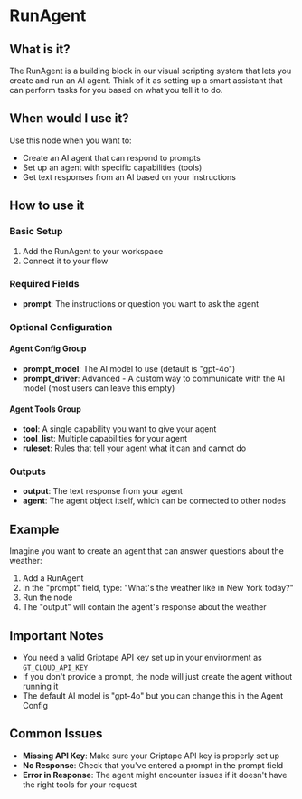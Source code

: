 # RunAgent

## What is it?

The RunAgent is a building block in our visual scripting system that lets you create and run an AI agent. Think of it as setting up a smart assistant that can perform tasks for you based on what you tell it to do.

## When would I use it?

Use this node when you want to:

- Create an AI agent that can respond to prompts
- Set up an agent with specific capabilities (tools)
- Get text responses from an AI based on your instructions

## How to use it

### Basic Setup

1. Add the RunAgent to your workspace
1. Connect it to your flow

### Required Fields

- **prompt**: The instructions or question you want to ask the agent

### Optional Configuration

#### Agent Config Group

- **prompt_model**: The AI model to use (default is "gpt-4o")
- **prompt_driver**: Advanced - A custom way to communicate with the AI model (most users can leave this empty)

#### Agent Tools Group

- **tool**: A single capability you want to give your agent
- **tool_list**: Multiple capabilities for your agent
- **ruleset**: Rules that tell your agent what it can and cannot do

### Outputs

- **output**: The text response from your agent
- **agent**: The agent object itself, which can be connected to other nodes

## Example

Imagine you want to create an agent that can answer questions about the weather:

1. Add a RunAgent
1. In the "prompt" field, type: "What's the weather like in New York today?"
1. Run the node
1. The "output" will contain the agent's response about the weather

## Important Notes

- You need a valid Griptape API key set up in your environment as `GT_CLOUD_API_KEY`
- If you don't provide a prompt, the node will just create the agent without running it
- The default AI model is "gpt-4o" but you can change this in the Agent Config

## Common Issues

- **Missing API Key**: Make sure your Griptape API key is properly set up
- **No Response**: Check that you've entered a prompt in the prompt field
- **Error in Response**: The agent might encounter issues if it doesn't have the right tools for your request

